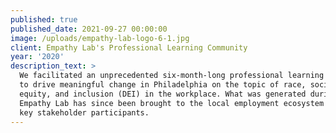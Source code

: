 ```yaml
---
published: true
published_date: 2021-09-27 00:00:00
image: /uploads/empathy-lab-logo-6-1.jpg
client: Empathy Lab's Professional Learning Community
year: '2020'
description_text: >
  We facilitated an unprecedented six-month-long professional learning community
  to drive meaningful change in Philadelphia on the topic of race, social
  equity, and inclusion (DEI) in the workplace. What was generated during
  Empathy Lab has since been brought to the local employment ecosystem through
  key stakeholder participants.
---
```



